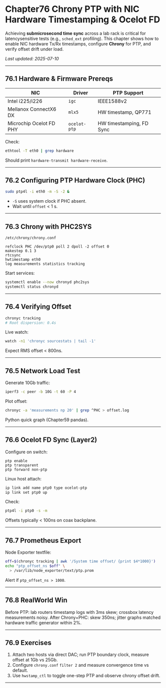 
# Chapter76  Chrony PTP with NIC Hardware Timestamping & Ocelot FD

Achieving **submicrosecond time sync** across a lab rack is critical for
latencysensitive tests (e.g., `sched_ext` profiling). This chapter shows how
to enable NIC hardware Tx/Rx timestamps, configure **Chrony** for PTP, and
verify offset drift under load.

_Last updated: 2025-07-10_

---

## 76.1  Hardware & Firmware Prereqs

| NIC | Driver | PTP Support |
|-----|--------|-------------|
| Intel i225/i226 | `igc` | IEEE1588v2 |
| Mellanox ConnectX6 DX | `mlx5` | HW timestamp, QP771 |
| Microchip Ocelot FD PHY | `ocelot-ptp` | HW timestamping, FD Sync |

Check:

```bash
ethtool -T eth0 | grep hardware
```

Should print `hardware-transmit hardware-receive`.

---

## 76.2  Configuring PTP Hardware Clock (PHC)

```bash
sudo ptp4l -i eth0 -m -S -2 &
```

* `-S` uses system clock if PHC absent.  
* Wait until `offset` < 1 s.

---

## 76.3  Chrony with PHC2SYS

`/etc/chrony/chrony.conf`

```
refclock PHC /dev/ptp0 poll 2 dpoll -2 offset 0
makestep 0.1 3
rtcsync
hwtimestamp eth0
log measurements statistics tracking
```

Start services:

```bash
systemctl enable --now chronyd phc2sys
systemctl status chronyd
```

---

## 76.4  Verifying Offset

```bash
chronyc tracking
# Root dispersion: 0.4s
```

Live watch:

```bash
watch -n1 'chronyc sourcestats | tail -1'
```

Expect RMS offset < 800ns.

---

## 76.5  Network Load Test

Generate 10Gb traffic:

```bash
iperf3 -c peer -b 10G -t 60 -P 4
```

Plot offset:

```bash
chronyc -a 'measurements np 20' | grep ^PHC > offset.log
```

Python quick graph (Chapter59 pandas).

---

## 76.6  Ocelot FD Sync (Layer2)

Configure on switch:

```
ptp enable
ptp transparent
ptp forward non-ptp
```

Linux host attach:

```bash
ip link add name ptp0 type ocelot-ptp
ip link set ptp0 up
```

Check:

```bash
ptp4l -i ptp0 -s -m
```

Offsets typically < 100ns on coax backplane.

---

## 76.7  Prometheus Export

Node Exporter textfile:

```bash
off=$(chronyc tracking | awk '/System time offset/ {print $4*1000}')
echo "ptp_offset_ns $off" \
  > /var/lib/node_exporter/text/ptp.prom
```

Alert if `ptp_offset_ns > 1000`.

---

## 76.8  RealWorld Win

Before PTP: lab routers timestamp logs with 3ms skew; crossbox latency
measurements noisy. After Chrony+PHC: skew 350ns; jitter graphs matched
hardware traffic generator within 2%.

---

## 76.9  Exercises

1. Attach two hosts via direct DAC; run PTP boundary clock, measure offset at
   1Gb vs 25Gb.  
2. Configure `chrony.conf` `filter 2` and measure convergence time vs default.  
3. Use `hwstamp_ctl` to toggle one-step PTP and observe chrony offset drift.

---
